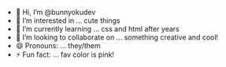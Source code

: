 - 👋 Hi, I’m @bunnyokudev
- 👀 I’m interested in ... cute things
- 🌱 I’m currently learning ... css and html after years
- 💞️ I’m looking to collaborate on ... something creative and cool!
- 😄 Pronouns: ... they/them
- ⚡ Fun fact: ... fav color is pink!

<!---
bunnyokudev/bunnyokudev is a ✨ special ✨ repository because its `README.md` (this file) appears on your GitHub profile.
You can click the Preview link to take a look at your changes.
--->
